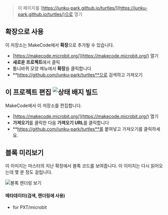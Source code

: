 
> 이 페이지를 [https://junku-park.github.io/turtles/](https://junku-park.github.io/turtles/)으로 열기

## 확장으로 사용

이 저장소는 MakeCode에서 **확장**으로 추가될 수 있습니다.

* [https://makecode.microbit.org/](https://makecode.microbit.org/) 열기
* **새로운 프로젝트**에서 클릭
* 톱니바퀴 모양 메뉴에서 **확장**을 클릭합니다
* **https://github.com/junku-park/turtles**으로 검색하고 가져오기

## 이 프로젝트 편집 ![상태 배지 빌드](https://github.com/junku-park/turtles/workflows/MakeCode/badge.svg)

MakeCode에서 이 저장소를 편집합니다.

* [https://makecode.microbit.org/](https://makecode.microbit.org/) 열기
* **가져오기**를 클릭한 다음 **가져오기 URL**를 클릭합니다
* **https://github.com/junku-park/turtles**를 붙여넣고 가져오기를 클릭하세요.

## 블록 미리보기

이 이미지는 마스터의 지난 확정에서 블록 코드를 보여줍니다.
이 이미지는 다시 읽어오는데 몇 분 정도 걸립니다.

![블록 렌더링 보기](https://github.com/junku-park/turtles/raw/master/.github/makecode/blocks.png)

#### 메타데이터(검색, 렌더링에 사용)

* for PXT/microbit
<script src="https://makecode.com/gh-pages-embed.js"></script><script>makeCodeRender("{{ site.makecode.home_url }}", "{{ site.github.owner_name }}/{{ site.github.repository_name }}");</script>
